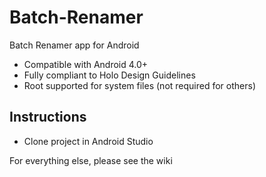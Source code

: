 Batch-Renamer
=============

Batch Renamer app for Android

* Compatible with Android 4.0+
* Fully compliant to Holo Design Guidelines
* Root supported for system files (not required for others)

Instructions
------------

* Clone project in Android Studio


For everything else, please see the wiki
